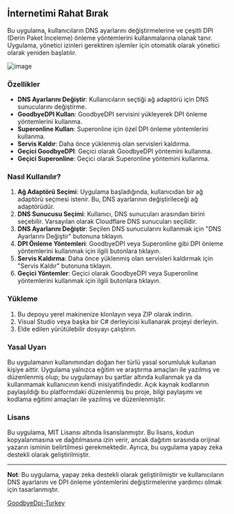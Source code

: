 ## İnternetimi Rahat Bırak

Bu uygulama, kullanıcıların DNS ayarlarını değiştirmelerine ve çeşitli DPI (Derin Paket İnceleme) önleme yöntemlerini kullanmalarına olanak tanır. Uygulama, yönetici izinleri gerektiren işlemler için otomatik olarak yönetici olarak yeniden başlatılır.

![image](https://github.com/user-attachments/assets/2498bfae-829c-42d6-891c-82b4ea3e2909)



### Özellikler

- **DNS Ayarlarını Değiştir**: Kullanıcıların seçtiği ağ adaptörü için DNS sunucularını değiştirme.
- **GoodbyeDPI Kullan**: GoodbyeDPI servisini yükleyerek DPI önleme yöntemlerini kullanma.
- **Superonline Kullan**: Superonline için özel DPI önleme yöntemlerini kullanma.
- **Servis Kaldır**: Daha önce yüklenmiş olan servisleri kaldırma.
- **Geçici GoodbyeDPI**: Geçici olarak GoodbyeDPI yöntemini kullanma.
- **Geçici Superonline**: Geçici olarak Superonline yöntemini kullanma.

### Nasıl Kullanılır?

1. **Ağ Adaptörü Seçimi**: Uygulama başladığında, kullanıcıdan bir ağ adaptörü seçmesi istenir. Bu, DNS ayarlarının değiştirileceği ağ adaptörüdür.
2. **DNS Sunucusu Seçimi**: Kullanıcı, DNS sunucuları arasından birini seçebilir. Varsayılan olarak Cloudflare DNS sunucuları seçilidir.
3. **DNS Ayarlarını Değiştir**: Seçilen DNS sunucularını kullanmak için "DNS Ayarlarını Değiştir" butonuna tıklayın.
4. **DPI Önleme Yöntemleri**: GoodbyeDPI veya Superonline gibi DPI önleme yöntemlerini kullanmak için ilgili butonlara tıklayın.
5. **Servis Kaldırma**: Daha önce yüklenmiş olan servisleri kaldırmak için "Servis Kaldır" butonuna tıklayın.
6. **Geçici Yöntemler**: Geçici olarak GoodbyeDPI veya Superonline yöntemlerini kullanmak için ilgili butonlara tıklayın.

### Yükleme

1. Bu depoyu yerel makinenize klonlayın veya ZIP olarak indirin.
2. Visual Studio veya başka bir C# derleyicisi kullanarak projeyi derleyin.
3. Elde edilen yürütülebilir dosyayı çalıştırın.

### Yasal Uyarı

Bu uygulamanın kullanımından doğan her türlü yasal sorumluluk kullanan kişiye aittir. Uygulama yalnızca eğitim ve araştırma amaçları ile yazılmış ve düzenlenmiş olup; bu uygulamayı bu şartlar altında kullanmak ya da kullanmamak kullanıcının kendi inisiyatifindedir. Açık kaynak kodlarının paylaşıldığı bu platformdaki düzenlenmiş bu proje, bilgi paylaşımı ve kodlama eğitimi amaçları ile yazılmış ve düzenlenmiştir.

### Lisans

Bu uygulama, MIT Lisansı altında lisanslanmıştır. Bu lisans, kodun kopyalanmasına ve dağıtılmasına izin verir, ancak dağıtım sırasında orijinal yazarın isminin belirtilmesi gerekmektedir. Ayrıca, bu uygulama yapay zeka destekli olarak geliştirilmiştir.

---

**Not**: Bu uygulama, yapay zeka destekli olarak geliştirilmiştir ve kullanıcıların DNS ayarlarını ve DPI önleme yöntemlerini değiştirmelerine yardımcı olmak için tasarlanmıştır.

[GoodbyeDpi-Turkey](https://github.com/cagritaskn/GoodbyeDPI-Turkey)
